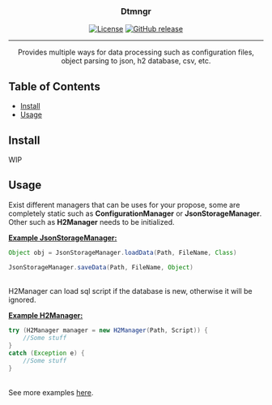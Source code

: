 
<h3 align="center">Dtmngr</h3>

<div align="center">

[![License](https://img.shields.io/badge/license-MIT-blue.svg)](/LICENSE)
[![GitHub release](https://img.shields.io/github/v/release/Germich3/Dtmngr?color=bightgreen)](https://www.github.com/Germich3/Dtmngr/releases/)

</div>

---

<p align="center"> Provides multiple ways for data processing such as configuration files, object parsing to json, h2 database, csv, etc.
    <br> 
</p>

## Table of Contents

- [Install](#install)
- [Usage](#usage)

## Install <a name="install"></a>

WIP

## Usage <a name="usage"></a>

Exist different managers that can be uses for your propose, some are completely static such as **ConfigurationManager** or **JsonStorageManager**.
Other such as **H2Manager** needs to be initialized.

<ins>**Example JsonStorageManager:**</ins>
```Java
Object obj = JsonStorageManager.loadData(Path, FileName, Class)

JsonStorageManager.saveData(Path, FileName, Object)
```

<br>H2Manager can load sql script if the database is new, otherwise it will be ignored.<br>

<ins>**Example H2Manager:**</ins>
```Java
try (H2Manager manager = new H2Manager(Path, Script)) {
    //Some stuff
}
catch (Exception e) {
    //Some stuff
}
```

<br>See more examples <a href="https://github.com/Germich3/Dtmngr/blob/master/src/test/java/es/germich3/ExampleTest.java">here</a>.